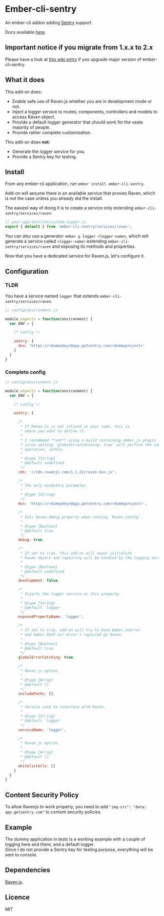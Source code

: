 Ember-cli-sentry
================

An ember-cli addon adding [Sentry](https://www.getsentry.com) support.

Docs available [here](https://damiencaselli.github.io/ember-cli-sentry/).

## Important notice if you migrate from 1.x.x to 2.x

Please have a look at [this wiki entry](https://github.com/damiencaselli/ember-cli-sentry/wiki/Migration-from-1.x.x-to-2.x) if you upgrade major version of ember-cli-sentry.

## What it does

This add-on does:

* Enable safe use of Raven.js whether you are in development mode or not.
* Inject a logger service to routes, components, controllers and models to access Raven object.
* Provide a default logger generator that should work for the vaste majority of people.
* Provide rather complete customization.

This add-on does **not**:

* Generate the logger service for you.
* Provide a Sentry key for testing.

## Install

From any ember-cli application, run `ember install ember-cli-sentry`.

Add-on will assume there is an available service that proxies Raven, which is not the case unless you already did the install.

The easiest way of doing it is to create a service only extending `ember-cli-sentry/services/raven`:

```js
// your-app/services/custom-logger.js
export { default } from 'ember-cli-sentry/services/raven';
```

You can also use a generator `ember g logger <logger-name>`, which will generate a service called `<logger-name>` extending `ember-cli-sentry/services/raven` and exposing its methods and properties.

Now that you have a dedicated service for Raven.js, let's configure it.

## Configuration

### TLDR

You have a service named `logger` that extends `ember-cli-sentry/services/raven`.

```js
// config/environment.js

module.exports = function(environment) {
  var ENV = {

    /* config */

    sentry: {
      dsn: 'https://<dummykey>@app.getsentry.com/<dummyproject>'
    }
  }
}
```

### Complete config

```js
// config/environment.js

module.exports = function(environment) {
  var ENV = {

    /* config */

    sentry: {

      /*
       * If Raven.js is not inlined in your code, this is
       * where you want to define it.
       *
       * I recommend **not** using a build containing ember.js plugin (https://github.com/getsentry/raven-js/blob/master/plugins/ember.js)
       * since setting `globalErrorCatching: true` will perform the same
       * operation, safely.
       *
       * @type {String}
       * @default undefined
       */
      cdn: '//cdn.ravenjs.com/1.1.22/raven.min.js',

      /*
       * The only mandatory parameter.
       *
       * @type {String}
       */
      dsn: 'https://<dummykey>@app.getsentry.com/<dummyproject>',

      /*
       * Sets Raven.debug property when running `Raven.config`.
       *
       * @type {Boolean}
       * @default true
       */
      debug: true,

      /*
       * If set to true, this add-on will never initialize
       * Raven object and capturing will be handled by the logging service (redirected to the console if you use default service).
       *
       * @type {Boolean}
       * @default undefined
       */
      development: false,

      /*
       * Injects the logger service as this property.
       *
       * @type {String}
       * @default 'logger'
       */
      exposedPropertyName: 'logger',

      /*
       * If set to true, add-on will try to have Ember.onerror
       * and Ember.RSVP.on('error') captured by Raven.
       *
       * @type {Boolean}
       * @default true
       */
      globalErrorCatching: true,

      /*
       * Raven.js option.
       *
       * @type {Array}
       * @default []
       */
      includePaths: [],

      /*
       * Service used to interface with Raven.
       *
       * @type {String}
       * @default 'logger'
       */
      serviceName: 'logger',

      /*
       * Raven.js option.
       *
       * @type {Array}
       * @default []
       */
      whitelistUrls: []
    }
  }
}
```

## Content Security Policy

To allow Ravenjs to work properly, you need to add `"img-src": "data: app.getsentry.com"` to content security policies.

## Example

The dummy application in tests is a working example with a couple of logging here and there, and a default logger.  
Since I do not provide a Sentry key for testing purpose, everything will be sent to console.

## Dependencies

[Raven.js](https://github.com/getsentry/raven-js).

## Licence

MIT
